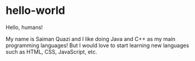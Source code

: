 # hello-world

Hello, humans!

My name is Saiman Quazi and I like doing Java and C++ as my main programming languages!
But I would love to start learning new languages such as HTML, CSS, JavaScript, etc.
